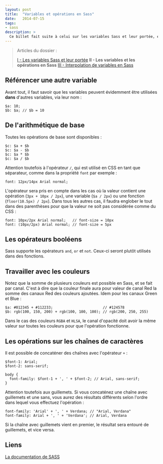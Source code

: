 ```yaml
---
layout: post
title:  "Variables et opérations en Sass"
date:   2014-07-15
tags:
- sass
description: >
  Ce billet fait suite à celui sur les variables Sass et leur portée, et présente cette fois-ci l'interpolation de variable.
---
```


> Articles du dossier :
>
> [I - Les variables Sass et leur portée](http://blog.smarchal.com/les-variables-sass)
> **II - Les variables et les opérations en Sass**
> [III - Interpolation de variables en Sass](http://blog.smarchal.com/interpolation-de-variable-sass)

## Référencer une autre variable

Avant tout, il faut savoir que les variables peuvent évidemment être utilisées **dans** d'autres variables, via leur nom :

	$a: 10;
	$b: $a; // $b = 10

## De l'arithmétique de base

Toutes les opérations de base sont disponibles :

	$c: $a + $b
	$c: $a - $b
	$c: $a * $b
	$c: $a / $b

Attention toutefois à l'opérateur `/`, qui est utilisé en CSS en tant que séparateur, comme dans la propriété `font` par exemple :

	font: 12px/14px Arial normal;

L'opérateur sera pris en compte dans les cas où la valeur contient une opération (`3px + 10px / 2px`), une variable (`$a / 2px`) ou une fonction (`floor(10.5px) / 2px`).
Dans tous les autres cas, il faudra englober le tout dans des parenthèses pour que la valeur ne soit pas considérée comme du CSS :

	font: 10px/2px Arial normal;   // font-size = 10px
	font: (10px/2px) Arial normal; // font-size = 5px

## Les opérateurs booléens

Sass supporte les opérateurs `and`, `or` et `not`. Ceux-ci seront plutôt utilisés dans des fonctions.

## Travailler avec les couleurs

Notez que la somme de plusieurs couleurs est possible en Sass, et se fait par canal. C'est à dire que la couleur finale aura pour valeur de canal Red la somme des canaux Red des couleurs ajoutées.
Idem pour les canaux Green et Blue :

	$a: #012345 + #112233;                       // #124578
	$b: rgb(100, 150, 200) + rgb(100, 100, 100); // rgb(200, 250, 255)

Dans le cas des couleurs `RGBA` et `HLSA`, le canal d'opacité doit avoir la même valeur sur toutes les couleurs pour que l'opération fonctionne.

## Les opérations sur les chaînes de caractères

Il est possible de concaténer des chaînes avec l'opérateur `+` :

	$font-1: Arial;
	$font-2: sans-serif;

	body {
	  font-family: $font-1 + ', ' + $font-2; // Arial, sans-serif;
	}

Attention toutefois aux guillemets. Si vous concaténez une chaîne avec guillemets et une sans, vous aurez des résultats différents selon l'ordre dans lequel vous effectuez l'opération :

	font-family: 'Arial' + ', ' + Verdana; // "Arial, Verdana"
	font-family: Arial + ', ' + 'Verdana'; // Arial, Verdana

Si la chaîne avec guillemets vient en premier, le résultat sera entouré de guillemets, et vice versa.

## Liens
[La documentation de SASS](http://sass-lang.com/documentation/file.SASS_REFERENCE.html)
